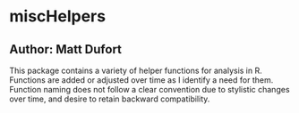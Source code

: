 # miscHelpers
## Author: Matt Dufort

This package contains a variety of helper functions for analysis in R. Functions are added or adjusted over time as I identify a need for them. Function naming does not follow a clear convention due to stylistic changes over time, and desire to retain backward compatibility.
